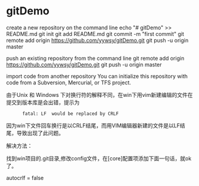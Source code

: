 # gitDemo
create a new repository on the command line
echo "# gitDemo" >> README.md
git init
git add README.md
git commit -m "first commit"
git remote add origin https://github.com/yywsy/gitDemo.git
git push -u origin master

push an existing repository from the command line
git remote add origin https://github.com/yywsy/gitDemo.git
git push -u origin master

import code from another repository
You can initialize this repository with code from a Subversion, Mercurial, or TFS project.


由于Unix 和 Windows 下对换行符的解释不同，在win下用vim新建编辑的文件在提交到版本库是会出错，提示为

          fatal: LF  would be replaced by CRLF 

因为win下文件回车换行是以CRLF结尾，而用VIM编辑器新建的文件是以LF结尾，导致出现了此问题。

 

解决方法：

找到win项目的.git目录,修改config文件，在[core]配置项添加下面一句话，就ok了。

autocrlf = false  